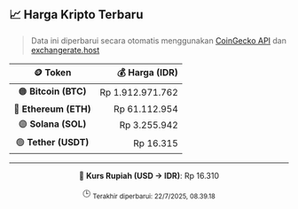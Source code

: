 

<!-- HARGA_KRIPTO -->
## 📈 Harga Kripto Terbaru

> Data ini diperbarui secara otomatis menggunakan [CoinGecko API](https://www.coingecko.com/) dan [exchangerate.host](https://exchangerate.host/)

<div align="center">

| 🪙 Token | 💰 Harga (IDR) |
|:------:|---------------:|
| 🟠 **Bitcoin (BTC)**   | Rp 1.912.971.762 |
| 🔵 **Ethereum (ETH)**  | Rp 61.112.954 |
| 🟣 **Solana (SOL)**    | Rp 3.255.942 |
| 🟢 **Tether (USDT)**   | Rp 16.315 |

---

💱 **Kurs Rupiah (USD → IDR)**: Rp 16.310

🕒 <sub>Terakhir diperbarui: 22/7/2025, 08.39.18</sub>

</div>
<!-- /HARGA_KRIPTO -->
